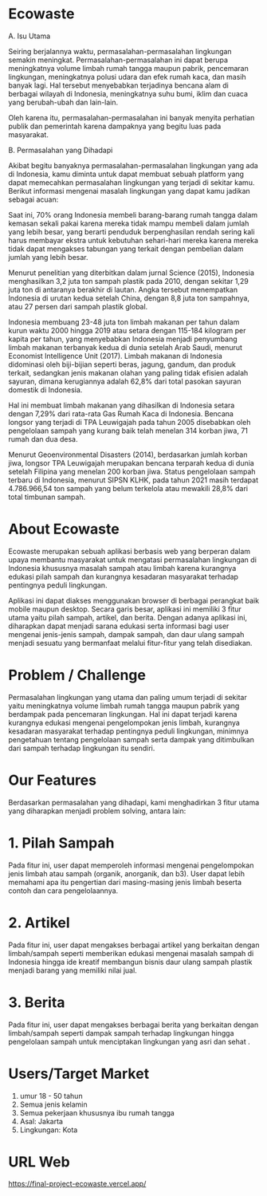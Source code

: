 # Ecowaste

A. Isu Utama

Seiring berjalannya waktu, permasalahan-permasalahan lingkungan semakin meningkat. Permasalahan-permasalahan ini dapat berupa meningkatnya volume limbah rumah tangga maupun pabrik, pencemaran lingkungan, meningkatnya polusi udara dan efek rumah kaca, dan masih banyak lagi. Hal tersebut menyebabkan terjadinya bencana alam di berbagai wilayah di Indonesia, meningkatnya suhu bumi, iklim dan cuaca yang berubah-ubah dan lain-lain.

Oleh karena itu, permasalahan-permasalahan ini banyak menyita perhatian publik dan pemerintah karena dampaknya yang begitu luas pada masyarakat.

B. Permasalahan yang Dihadapi

Akibat begitu banyaknya permasalahan-permasalahan lingkungan yang ada di Indonesia, kamu diminta untuk dapat membuat sebuah platform yang dapat memecahkan permasalahan lingkungan yang terjadi di sekitar kamu. Berikut informasi mengenai masalah lingkungan yang dapat kamu jadikan sebagai acuan:

Saat ini, 70% orang Indonesia membeli barang-barang rumah tangga dalam kemasan sekali pakai karena mereka tidak mampu membeli dalam jumlah yang lebih besar, yang berarti penduduk berpenghasilan rendah sering kali harus membayar ekstra untuk kebutuhan sehari-hari mereka karena mereka tidak dapat mengakses tabungan yang terkait dengan pembelian dalam jumlah yang lebih besar.

Menurut penelitian yang diterbitkan dalam jurnal Science (2015), Indonesia menghasilkan 3,2 juta ton sampah plastik pada 2010, dengan sekitar 1,29 juta ton di antaranya berakhir di lautan. Angka tersebut menempatkan Indonesia di urutan kedua setelah China, dengan 8,8 juta ton sampahnya, atau 27 persen dari sampah plastik global.

Indonesia membuang 23-48 juta ton limbah makanan per tahun dalam kurun waktu 2000 hingga 2019 atau setara dengan 115-184 kilogram per kapita per tahun, yang menyebabkan Indonesia menjadi penyumbang limbah makanan terbanyak kedua di dunia setelah Arab Saudi, menurut Economist Intelligence Unit (2017). Limbah makanan di Indonesia didominasi oleh biji-bijian seperti beras, jagung, gandum, dan produk terkait, sedangkan jenis makanan olahan yang paling tidak efisien adalah sayuran, dimana kerugiannya adalah 62,8% dari total pasokan sayuran domestik di Indonesia.

Hal ini membuat limbah makanan yang dihasilkan di Indonesia setara dengan 7,29% dari rata-rata Gas Rumah Kaca di Indonesia.
Bencana longsor yang terjadi di TPA Leuwigajah pada tahun 2005 disebabkan oleh pengelolaan sampah yang kurang baik telah menelan 314 korban jiwa, 71 rumah dan dua desa.

Menurut Geoenvironmental Disasters (2014), berdasarkan jumlah korban jiwa, longsor TPA Leuwigajah merupakan bencana terparah kedua di dunia setelah Filipina yang menelan 200 korban jiwa.
Status pengelolaan sampah terbaru di Indonesia, menurut SIPSN KLHK, pada tahun 2021 masih terdapat 4.786.966,54 ton sampah yang belum terkelola atau mewakili 28,8% dari total timbunan sampah.

# About Ecowaste

Ecowaste merupakan sebuah aplikasi berbasis web yang berperan dalam upaya membantu masyarakat untuk mengatasi permasalahan lingkungan di Indonesia khususnya masalah sampah atau limbah karena kurangnya edukasi pilah sampah dan kurangnya kesadaran masyarakat terhadap pentingnya peduli lingkungan.

Aplikasi ini dapat diakses menggunakan browser di berbagai perangkat baik mobile maupun desktop. Secara garis besar, aplikasi ini memiliki 3 fitur utama yaitu pilah sampah, artikel, dan berita.
Dengan adanya aplikasi ini, diharapkan dapat menjadi sarana edukasi serta informasi bagi user mengenai jenis-jenis sampah, dampak sampah, dan daur ulang sampah menjadi sesuatu yang bermanfaat melalui fitur-fitur yang telah disediakan.

# Problem / Challenge

Permasalahan lingkungan yang utama dan paling umum terjadi di sekitar yaitu meningkatnya volume limbah rumah tangga maupun pabrik yang berdampak pada pencemaran lingkungan. Hal ini dapat terjadi karena kurangnya edukasi mengenai pengelompokan jenis limbah, kurangnya kesadaran masyarakat terhadap pentingnya peduli lingkungan, minimnya pengetahuan tentang pengelolaan sampah serta dampak yang ditimbulkan dari sampah terhadap lingkungan itu sendiri.

# Our Features

Berdasarkan permasalahan yang dihadapi, kami menghadirkan 3 fitur utama yang diharapkan menjadi problem solving, antara lain:

# 1. Pilah Sampah

Pada fitur ini, user dapat memperoleh informasi mengenai pengelompokan jenis limbah atau sampah (organik, anorganik, dan b3). User dapat lebih memahami apa itu pengertian dari masing-masing jenis limbah beserta contoh dan cara pengelolaannya.

# 2. Artikel

Pada fitur ini, user dapat mengakses berbagai artikel yang berkaitan dengan limbah/sampah seperti memberikan edukasi mengenai masalah sampah di Indonesia hingga ide kreatif membangun bisnis daur ulang sampah plastik menjadi barang yang memiliki nilai jual.

# 3. Berita

Pada fitur ini, user dapat mengakses berbagai berita yang berkaitan dengan limbah/sampah seperti dampak sampah terhadap lingkungan hingga pengelolaan sampah untuk menciptakan lingkungan yang asri dan sehat .

# Users/Target Market

1. umur 18 - 50 tahun
2. Semua jenis kelamin
3. Semua pekerjaan khususnya ibu rumah tangga
4. Asal: Jakarta
5. Lingkungan: Kota

# URL Web
https://final-project-ecowaste.vercel.app/
